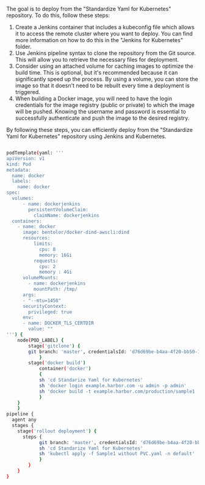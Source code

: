 The goal is to deploy from the "Standardize Yaml for Kubernetes" repository. To do this, follow these steps:

1.	Create a Jenkins container that includes a kubeconfig file which allows it to access the remote cluster where you want to deploy. You can find more information on how to do this in the "Jenkins for Kubernetes" folder.
2.	Use Jenkins pipeline syntax to clone the repository from the Git source. This will allow you to retrieve the necessary files for deployment.
3.	Consider using an attached volume for caching images to optimize the build time. This is optional, but it's recommended because it can significantly speed up the process. By using a volume, you can store the image so that it doesn't need to be rebuilt every time a deployment is triggered.
4.	When building a Docker image, you will need to have the login credentials for the image registry (public or private) to which the image will be pushed. Knowing the username and password is essential to successfully authenticate and push the image to the desired registry.


By following these steps, you can efficiently deploy from the "Standardize Yaml for Kubernetes" repository using Jenkins and Kubernetes.




```bash

podTemplate(yaml: '''
apiVersion: v1
kind: Pod
metadata:
  name: docker
  labels:
    name: docker
spec:
  volumes:
      - name: dockerjenkins
        persistentVolumeClaim:
          claimName: dockerjenkins
  containers:
    - name: docker
      image: bentolor/docker-dind-awscli:dind
      resources:
          limits:
            cpu: 8
            memory: 16Gi
          requests:
            cpu: 2
            memory : 4Gi
      volumeMounts:
        - name: dockerjenkins
          mountPath: /tmp/
      args:
      - "--mtu=1450"
      securityContext:
        privileged: true
      env:
      - name: DOCKER_TLS_CERTDIR
        value: ""
''') {
    node(POD_LABEL) {
        stage('gitclone') {
        git branch: 'master', credentialsId: 'd76d69be-b4aa-4f20-bb50-106620afbd22', url: 'https://github.com/teguhbudhi13/DevOps-Master.git'
            }
        stage('docker build')
            container('docker') 
            {
            sh 'cd Standarize Yaml for Kubernetes'
            sh 'docker login example.harbor.com -u admin -p admin'
            sh 'docker build -t example.harbor.com/production/sample1 . && docker push example.harbor.com/production/sample1'
            }
    }
    }
pipeline {
  agent any
  stages {
    stage('rollout deployment') {
      steps {
            git branch: 'master', credentialsId: 'd76d69be-b4aa-4f20-bb50-106620afbd22', url: 'https://github.com/teguhbudhi13/DevOps-Master.git'
            sh 'cd Standarize Yaml for Kubernetes'
            sh 'kubectl apply -f Sample1 without PVC.yaml -n default'
            }
        }
    }
} 

```
